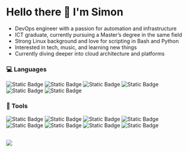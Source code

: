 # Hello there 👋 I'm Simon
- DevOps engineer with a passion for automation and infrastructure
- ICT graduate, currently pursuing a Master’s degree in the same field
- Strong Linux background and love for scripting in Bash and Python
- Interested in tech, music, and learning new things  
- Currently diving deeper into cloud architecture and platforms

### 💻 Languages
![Static Badge](https://img.shields.io/badge/C%2FC%2B%2B-white?style=plastic&logo=cplusplus&logoColor=white&labelColor=blue&color=blue)
![Static Badge](https://img.shields.io/badge/Java%2FGroovy-white?style=plastic&logo=apache%20groovy&logoColor=green&labelColor=white)
![Static Badge](https://img.shields.io/badge/Python-white?style=plastic&logo=python&logoColor=yellow&labelColor=blue&color=blue)
![Static Badge](https://img.shields.io/badge/Bash-white?style=plastic&logo=gnubash&logoColor=white&labelColor=grey&color=grey)
![Static Badge](https://img.shields.io/badge/JavaScript-white?style=plastic&logo=javascript&logoColor=yellow&labelColor=black&color=black)
![Static Badge](https://img.shields.io/badge/HTML-white?style=plastic&logo=html5&logoColor=orange&labelColor=white&color=white)

### 🧰 Tools
![Static Badge](https://img.shields.io/badge/Linux-white?style=plastic&logo=linux&logoColor=black&labelColor=white&color=white)
![Static Badge](https://img.shields.io/badge/Git-white?style=plastic&logo=git&logoColor=%23F05032&labelColor=white&color=white)
![Static Badge](https://img.shields.io/badge/Docker-blue?style=plastic&logo=docker&labelColor=white&color=white)
![Static Badge](https://img.shields.io/badge/Kubernetes-blue?style=plastic&logo=kubernetes&labelColor=white&color=white)
![Static Badge](https://img.shields.io/badge/Ansible-white?style=plastic&logo=ansible&logoColor=red&labelColor=white)
![Static Badge](https://img.shields.io/badge/Jenkins-white?style=plastic&logo=jenkins&logoColor=black&labelColor=white)
![Static Badge](https://img.shields.io/badge/Openstack-white?style=plastic&logo=openstack&logoColor=%23ED1944&labelColor=white)
![Static Badge](https://img.shields.io/badge/PostgreSQL-white?style=plastic&logo=postgresql&logoColor=blue&labelColor=white)
<br/><br/>

![](https://github-readme-stats.vercel.app/api?username=justkow&show_icons=true&theme=gruvbox)
